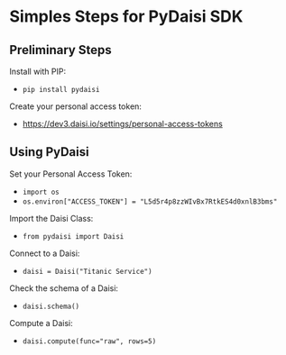 # Simples Steps for PyDaisi SDK

## Preliminary Steps

Install with PIP:

- `pip install pydaisi`

Create your personal access token:

- https://dev3.daisi.io/settings/personal-access-tokens

## Using PyDaisi

Set your Personal Access Token:

- `import os`
- `os.environ["ACCESS_TOKEN"] = "L5d5r4p8zzWIvBx7RtkES4d0xnlB3bms"`

Import the Daisi Class:

- `from pydaisi import Daisi`

Connect to a Daisi:

- `daisi = Daisi("Titanic Service")`

Check the schema of a Daisi:

- `daisi.schema()`

Compute a Daisi:

- `daisi.compute(func="raw", rows=5)`
